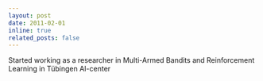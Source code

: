```yaml
---
layout: post
date: 2011-02-01 
inline: true
related_posts: false
---
```


Started working as a researcher in Multi-Armed Bandits and Reinforcement Learning in Tübingen AI-center 

